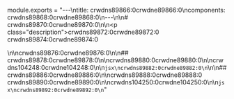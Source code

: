 module.exports = "---\ntitle: crwdns89866:0crwdne89866:0\ncomponents: crwdns89868:0crwdne89868:0\n---\n\n# crwdns89870:0crwdne89870:0\n\n<p class=\"description\">crwdns89872:0crwdne89872:0 crwdns89874:0crwdne89874:0</p>\n\ncrwdns89876:0crwdne89876:0\n\n## crwdns89878:0crwdne89878:0\n\ncrwdns89880:0crwdne89880:0\n\ncrwdns104248:0crwdne104248:0\n\n```jsx\ncrwdns89882:0crwdne89882:0\n```\n\n## crwdns89886:0crwdne89886:0\n\ncrwdns89888:0crwdne89888:0 crwdns89890:0crwdne89890:0\n\ncrwdns104250:0crwdne104250:0\n\n```jsx\ncrwdns89892:0crwdne89892:0\n```"